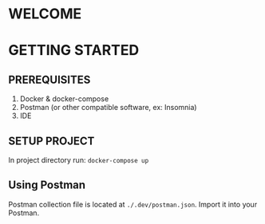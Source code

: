 # WELCOME

# GETTING STARTED

## PREREQUISITES
1. Docker & docker-compose
1. Postman (or other compatible software, ex: Insomnia)
1. IDE

## SETUP PROJECT
In project directory run: `docker-compose up`

## Using Postman 
Postman collection file is located at `./.dev/postman.json`. Import it into your Postman.
